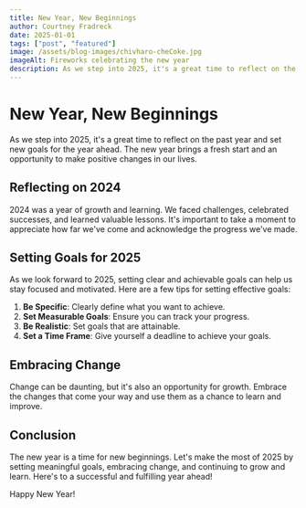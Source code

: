 ```yaml
---
title: New Year, New Beginnings
author: Courtney Fradreck
date: 2025-01-01
tags: ["post", "featured"]
image: /assets/blog-images/chivharo-cheCoke.jpg
imageAlt: Fireworks celebrating the new year
description: As we step into 2025, it's a great time to reflect on the past year and set new goals for the year ahead. The new year brings a fresh start and an opportunity to make positive changes in our lives.
---
```


# New Year, New Beginnings

As we step into 2025, it's a great time to reflect on the past year and set new goals for the year ahead. The new year brings a fresh start and an opportunity to make positive changes in our lives.

## Reflecting on 2024

2024 was a year of growth and learning. We faced challenges, celebrated successes, and learned valuable lessons. It's important to take a moment to appreciate how far we've come and acknowledge the progress we've made.

## Setting Goals for 2025

As we look forward to 2025, setting clear and achievable goals can help us stay focused and motivated. Here are a few tips for setting effective goals:

1. **Be Specific**: Clearly define what you want to achieve.
2. **Set Measurable Goals**: Ensure you can track your progress.
3. **Be Realistic**: Set goals that are attainable.
4. **Set a Time Frame**: Give yourself a deadline to achieve your goals.

## Embracing Change

Change can be daunting, but it's also an opportunity for growth. Embrace the changes that come your way and use them as a chance to learn and improve.

## Conclusion

The new year is a time for new beginnings. Let's make the most of 2025 by setting meaningful goals, embracing change, and continuing to grow and learn. Here's to a successful and fulfilling year ahead!

Happy New Year!
